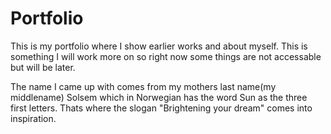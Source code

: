 # Portfolio
This is my portfolio where I show earlier works and about myself.
This is something I will work more on so right now some things are not accessable but will be later.

  The name I came up with comes from my mothers last name(my middlename) Solsem which in Norwegian has the word Sun as the three first letters.
  Thats where the slogan "Brightening your dream" comes into inspiration. 
